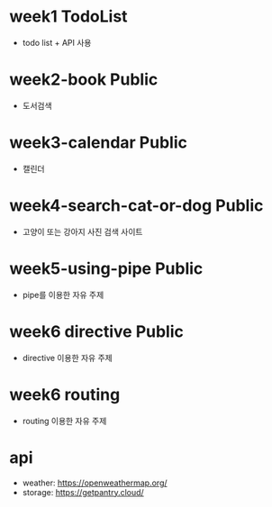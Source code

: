 # week1 TodoList
- todo list + API 사용

# week2-book Public
- 도서검색

# week3-calendar Public
- 캘린더

# week4-search-cat-or-dog Public
- 고양이 또는 강아지 사진 검색 사이트

# week5-using-pipe Public
- pipe를 이용한 자유 주제

# week6 directive Public
- directive 이용한 자유 주제

# week6 routing
- routing 이용한 자유 주제


# api
 - weather: https://openweathermap.org/
 - storage: https://getpantry.cloud/
